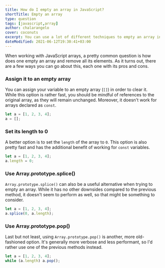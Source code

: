 ```yaml
---
title: How do I empty an array in JavaScript?
shortTitle: Empty an array
type: question
tags: [javascript,array]
author: chalarangelo
cover: coconuts
excerpt: You can use a lot of different techniques to empty an array in JavaScript. See which ones best suits your needs with this quick guide.
dateModified: 2021-06-12T19:30:41+03:00
---
```


When working with JavaScript arrays, a pretty common question is how does one empty an array and remove all its elements. As it turns out, there are a few ways you can go about this, each one with its pros and cons.

### Assign it to an empty array

You can assign your variable to an empty array (`[]`) in order to clear it. While this option is rather fast, you should be mindful of references to the original array, as they will remain unchanged. Moreover, it doesn't work for arrays declared as `const`.

```js
let a = [1, 2, 3, 4];
a = [];
```

### Set its length to 0

A better option is to set the `length` of the array to `0`. This option is also pretty fast and has the additional benefit of working for `const` variables.

```js
let a = [1, 2, 3, 4];
a.length = 0;
```

### Use Array.prototype.splice()

`Array.prototype.splice()` can also be a useful alternative when trying to empty an array. While it has no other downsides compared to the previous method, it doesn't seem to perform as well, so that might be something to consider.

```js
let a = [1, 2, 3, 4];
a.splice(0, a.length);
```

### Use Array.prototype.pop()

Last but not least, using `Array.prototype.pop()` is another, more old-fashioned option. It's generally more verbose and less performant, so I'd rather use one of the previous methods instead.

```js
let a = [1, 2, 3, 4];
while (a.length) a.pop();
```
